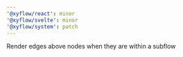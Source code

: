 ```yaml
---
'@xyflow/react': minor
'@xyflow/svelte': minor
'@xyflow/system': patch
---
```


Render edges above nodes when they are within a subflow
